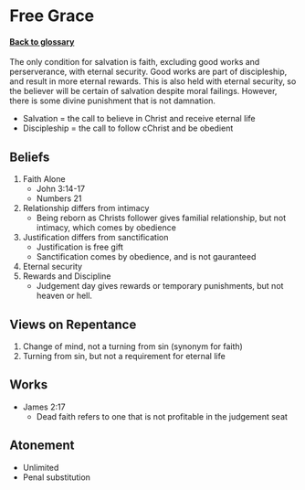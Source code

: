 # Free Grace
#### [Back to glossary](Glossary.md)

The only condition for salvation is faith, excluding good works and perserverance, with eternal security. 
Good works are part of discipleship, and result in more eternal rewards.
This is also held with eternal security, so the believer will be certain of salvation despite moral failings. 
However, there is some divine punishment that is not damnation.

- Salvation = the call to believe in Christ and receive eternal life
- Discipleship = the call to follow cChrist and be obedient

## Beliefs
1. Faith Alone
    - John 3:14-17
    - Numbers 21
2. Relationship differs from intimacy
    - Being reborn as Christs follower gives familial relationship, but not intimacy, which comes by obedience
3. Justification differs from sanctification
    - Justification is free gift
    - Sanctification comes by obedience, and is not gauranteed
4. Eternal security
5. Rewards and Discipline
    - Judgement day gives rewards or temporary punishments, but not heaven or hell.

## Views on Repentance
1. Change of mind, not a turning from sin (synonym for faith)
2. Turning from sin, but not a requirement for eternal life

## Works
- James 2:17
    - Dead faith refers to one that is not profitable in the judgement seat

## Atonement
- Unlimited
- Penal substitution

